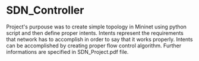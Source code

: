 # SDN_Controller

Project's purpouse was to create simple topology in Mininet using python script and then define proper intents. Intents represent the requirements that network has to accomplish in order to say that it works properly. Intents can be accomplished by creating proper flow control algorithm. 
Further informations are specified in SDN_Project.pdf file.